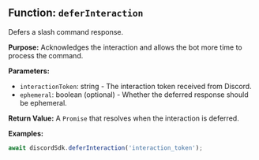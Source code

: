 ## Function: `deferInteraction`

Defers a slash command response.

**Purpose:**
Acknowledges the interaction and allows the bot more time to process the command.

**Parameters:**
- `interactionToken`: string - The interaction token received from Discord.
- `ephemeral`: boolean (optional) - Whether the deferred response should be ephemeral.

**Return Value:**
A `Promise` that resolves when the interaction is deferred.

**Examples:**
```typescript
await discordSdk.deferInteraction('interaction_token');
```